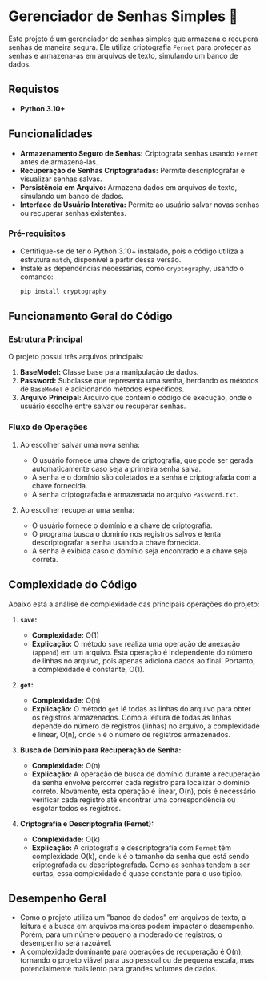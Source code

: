 # Gerenciador de Senhas Simples 🔐

Este projeto é um gerenciador de senhas simples que armazena e recupera senhas de maneira segura. Ele utiliza criptografia `Fernet` para proteger as senhas e armazena-as em arquivos de texto, simulando um banco de dados.

## Requistos
- **Python 3.10+**

## Funcionalidades

- **Armazenamento Seguro de Senhas:** Criptografa senhas usando `Fernet` antes de armazená-las.
- **Recuperação de Senhas Criptografadas:** Permite descriptografar e visualizar senhas salvas.
- **Persistência em Arquivo:** Armazena dados em arquivos de texto, simulando um banco de dados.
- **Interface de Usuário Interativa:** Permite ao usuário salvar novas senhas ou recuperar senhas existentes.

### Pré-requisitos

- Certifique-se de ter o Python 3.10+ instalado, pois o código utiliza a estrutura `match`, disponível a partir dessa versão.
- Instale as dependências necessárias, como `cryptography`, usando o comando:
  ```bash
  pip install cryptography

## Funcionamento Geral do Código

### Estrutura Principal

O projeto possui três arquivos principais:

1. **BaseModel:** Classe base para manipulação de dados.
2. **Password:** Subclasse que representa uma senha, herdando os métodos de `BaseModel` e adicionando métodos específicos.
3. **Arquivo Principal:** Arquivo que contém o código de execução, onde o usuário escolhe entre salvar ou recuperar senhas.

### Fluxo de Operações

1. Ao escolher salvar uma nova senha:
   - O usuário fornece uma chave de criptografia, que pode ser gerada automaticamente caso seja a primeira senha salva.
   - A senha e o domínio são coletados e a senha é criptografada com a chave fornecida.
   - A senha criptografada é armazenada no arquivo `Password.txt`.

2. Ao escolher recuperar uma senha:
   - O usuário fornece o domínio e a chave de criptografia.
   - O programa busca o domínio nos registros salvos e tenta descriptografar a senha usando a chave fornecida.
   - A senha é exibida caso o domínio seja encontrado e a chave seja correta.

## Complexidade do Código

Abaixo está a análise de complexidade das principais operações do projeto:

1. **`save`:**  
   - **Complexidade:** O(1)  
   - **Explicação:** O método `save` realiza uma operação de anexação (`append`) em um arquivo. Esta operação é independente do número de linhas no arquivo, pois apenas adiciona dados ao final. Portanto, a complexidade é constante, O(1).

2. **`get`:**  
   - **Complexidade:** O(n)  
   - **Explicação:** O método `get` lê todas as linhas do arquivo para obter os registros armazenados. Como a leitura de todas as linhas depende do número de registros (linhas) no arquivo, a complexidade é linear, O(n), onde `n` é o número de registros armazenados.

3. **Busca de Domínio para Recuperação de Senha:**
   - **Complexidade:** O(n)  
   - **Explicação:** A operação de busca de domínio durante a recuperação da senha envolve percorrer cada registro para localizar o domínio correto. Novamente, esta operação é linear, O(n), pois é necessário verificar cada registro até encontrar uma correspondência ou esgotar todos os registros.

4. **Criptografia e Descriptografia (Fernet):**
   - **Complexidade:** O(k)  
   - **Explicação:** A criptografia e descriptografia com `Fernet` têm complexidade O(k), onde `k` é o tamanho da senha que está sendo criptografada ou descriptografada. Como as senhas tendem a ser curtas, essa complexidade é quase constante para o uso típico.

## Desempenho Geral

- Como o projeto utiliza um "banco de dados" em arquivos de texto, a leitura e a busca em arquivos maiores podem impactar o desempenho. Porém, para um número pequeno a moderado de registros, o desempenho será razoável.
- A complexidade dominante para operações de recuperação é O(n), tornando o projeto viável para uso pessoal ou de pequena escala, mas potencialmente mais lento para grandes volumes de dados.
